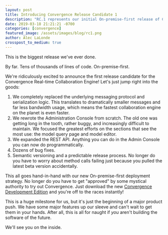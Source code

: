 ```yaml
---
layout: post
title: Introducing Convergence Release Candidate 1
description: "RC.1 represents our initial On-premise-first release of Convergence, the Realtime Collaboration Engine."
date: 2019-03-18 21:21:21 -0700
categories: [convergence]
featured_image: /assets/images/blog/rc1.png
author: Alec LaLonde
crosspost_to_medium: true
---
```

This is the biggest release we've ever done.

By far.  Tens of thousands of lines of code.  On-premise-first.

We're ridiculously excited to announce the first release candidate for the Convergence Real-time Collaboration Engine!  Let's just jump right into the goods:

1. We completely replaced the underlying messaging protocol and serialization logic.  This translates to dramatically smaller messages and far less bandwidth usage, which means the fastest collaboration engine on the planet is even faster.
1. We rewrote the Administration Console from scratch.  The old one was getting long in the tooth, rather buggy, and increasingly difficult to maintain.  We focused the greatest efforts on the sections that see the most use: the model query page and model editor. 
1. We expanded the REST API.  Anything you can do in the Admin Console you can now do programmatically.
1. Dozens of bug fixes.
1. Semantic versioning and a predictable release process.  No longer do you have to worry about method calls failing just because you pulled the latest beta version accidentally.

This all goes hand-in-hand with our new On-premise-first deployment strategy.  No longer do you have to get "approved" by some mystical authority to try out Convergence. Just download the new [Convergence Development Edition](https://hub.docker.com/r/convergencelabs/convergence-de) and you're off to the races instantly!

This is a huge milestone for us, but it's just the beginning of a major product push.  We have some major features up our sleeve and can't wait to get them in your hands.  After all, this is all for naught if _you_ aren't building the software of the future.  

We'll see you on the inside.
